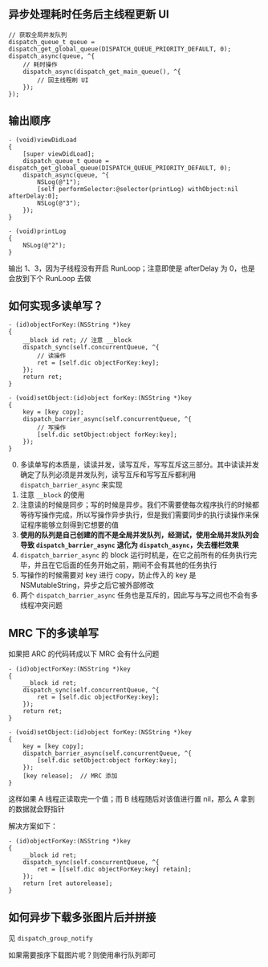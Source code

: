## 异步处理耗时任务后主线程更新 UI

```objc
// 获取全局并发队列
dispatch_queue_t queue = dispatch_get_global_queue(DISPATCH_QUEUE_PRIORITY_DEFAULT, 0); 
dispatch_async(queue, ^{
    // 耗时操作
    dispatch_async(dispatch_get_main_queue(), ^{
	    // 回主线程刷 UI
    });
});
```

## 输出顺序

```objc
- (void)viewDidLoad
{
    [super viewDidLoad];
    dispatch_queue_t queue = dispatch_get_global_queue(DISPATCH_QUEUE_PRIORITY_DEFAULT, 0);
    dispatch_async(queue, ^{
        NSLog(@"1");
        [self performSelector:@selector(printLog) withObject:nil afterDelay:0];
        NSLog(@"3");
    });
}
	
- (void)printLog
{
    NSLog(@"2");
}
```
	
输出 1、3，因为子线程没有开启 RunLoop；注意即使是 afterDelay 为 0，也是会放到下个 RunLoop 去做

## 如何实现多读单写？

```objc
- (id)objectForKey:(NSString *)key
{
    __block id ret;	// 注意 __block
    dispatch_sync(self.concurrentQueue, ^{
        // 读操作
        ret = [self.dic objectForKey:key];
    });
    return ret;
}

- (void)setObject:(id)object forKey:(NSString *)key
{
    key = [key copy];
    dispatch_barrier_async(self.concurrentQueue, ^{
        // 写操作
        [self.dic setObject:object forKey:key];
    });
}
```
	
0. 多读单写的本质是，读读并发，读写互斥，写写互斥这三部分。其中读读并发确定了队列必须是并发队列，读写互斥和写写互斥都利用 `dispatch_barrier_async` 来实现
1. 注意 `__block` 的使用
2. 注意读的时候是同步；写的时候是异步。我们不需要使每次程序执行的时候都等待写操作完成，所以写操作异步执行，但是我们需要同步的执行读操作来保证程序能够立刻得到它想要的值
3. **使用的队列是自己创建的而不是全局并发队列，经测试，使用全局并发队列会导致 `dispatch_barrier_async` 退化为 `dispatch_async`，失去栅栏效果**
4. `dispatch_barrier_async` 的 block 运行时机是，在它之前所有的任务执行完毕，并且在它后面的任务开始之前，期间不会有其他的任务执行
5. 写操作的时候需要对 key 进行 copy，防止传入的 key 是 NSMutableString，异步之后它被外部修改
6. 两个 `dispatch_barrier_async` 任务也是互斥的，因此写与写之间也不会有多线程冲突问题

## MRC 下的多读单写
如果把 ARC 的代码转成以下 MRC 会有什么问题

```objc
- (id)objectForKey:(NSString *)key
{
    __block id ret;
    dispatch_sync(self.concurrentQueue, ^{
        ret = [self.dic objectForKey:key];
    });
    return ret;
}
    
- (void)setObject:(id)object forKey:(NSString *)key
{
    key = [key copy];
    dispatch_barrier_async(self.concurrentQueue, ^{
        [self.dic setObject:object forKey:key];
    });
    [key release];  // MRC 添加
}
```

这样如果 A 线程正读取完一个值；而 B 线程随后对该值进行置 nil，那么 A 拿到的数据就会野指针

解决方案如下：

```objc
- (id)objectForKey:(NSString *)key
{
    __block id ret;
    dispatch_sync(self.concurrentQueue, ^{
        ret = [[self.dic objectForKey:key] retain];
    });
    return [ret autorelease];
}
```


## 如何异步下载多张图片后并拼接

见 `dispatch_group_notify`
	
如果需要按序下载图片呢？则使用串行队列即可